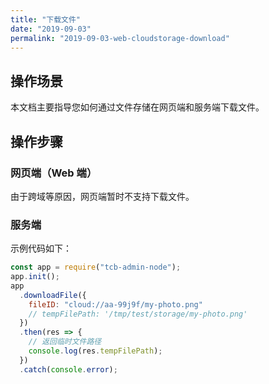 ```yaml
---
title: "下载文件"
date: "2019-09-03"
permalink: "2019-09-03-web-cloudstorage-download"
---
```



## 操作场景

本文档主要指导您如何通过文件存储在网页端和服务端下载文件。

## 操作步骤

### 网页端（Web 端）

由于跨域等原因，网页端暂时不支持下载文件。

### 服务端

示例代码如下：

```javascript
const app = require("tcb-admin-node");
app.init();
app
  .downloadFile({
    fileID: "cloud://aa-99j9f/my-photo.png"
    // tempFilePath: '/tmp/test/storage/my-photo.png'
  })
  .then(res => {
    // 返回临时文件路径
    console.log(res.tempFilePath);
  })
  .catch(console.error);
```
